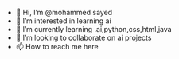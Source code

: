 - 👋 Hi, I’m @mohammed sayed
- 👀 I’m interested in learning ai
- 🌱 I’m currently learning .ai,python,css,html,java
- 💞️ I’m looking to collaborate on ai projects
- 📫 How to reach me here
<!---
hawkman124/hawkman124 is a ✨ special ✨ repository because its `README.md` (this file) appears on your GitHub profile.
You can click the Preview link to take a look at your changes.
--->
